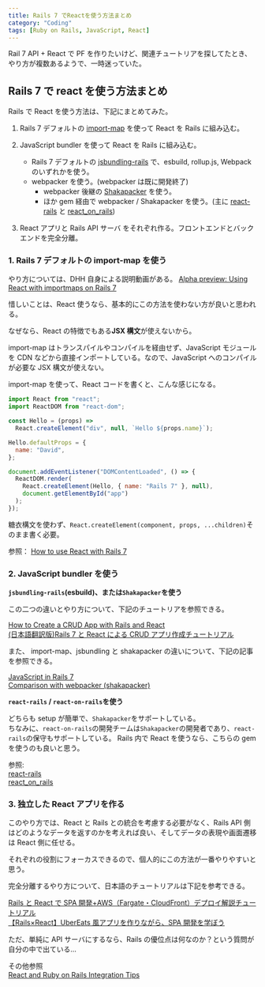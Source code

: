 ```yaml
---
title: Rails 7 でReactを使う方法まとめ
category: "Coding"
tags: [Ruby on Rails, JavaScript, React]
---
```


Rail 7 API + React で PF を作りたいけど、関連チュートリアを探してたとき、やり方が複数あるようで、一時迷っていた。

## Rails 7 で react を使う方法まとめ

Rails で React を使う方法は、下記にまとめてみた。

1. Rails 7 デフォルトの [import-map](https://github.com/rails/importmap-rails) を使って React を Rails に組み込む。

2. JavaScript bundler を使って React を Rails に組み込む。

   - Rails 7 デフォルトの [jsbundling-rails](https://github.com/rails/jsbundling-rails) で、esbuild, rollup.js, Webpack のいずれかを使う。
   - webpacker を使う。(webpacker は既に開発終了)
     - webpacker 後継の [Shakapacker](https://github.com/shakacode/shakapacker) を使う。
     - ほか gem 経由で webpacker / Shakapacker を使う。(主に [react-rails](https://github.com/reactjs/react-rails) と [react_on_rails](https://github.com/shakacode/react_on_rails))

3. React アプリと Rails API サーバ をそれぞれ作る。フロントエンドとバックエンドを完全分離。

### 1. Rails 7 デフォルトの import-map を使う

やり方については、DHH 自身による説明動画がある。
[Alpha preview: Using React with importmaps on Rails 7](https://www.youtube.com/watch?v=k73LKxim6tw)

惜しいことは、React 使うなら、基本的にこの方法を使わない方が良いと思われる。

なぜなら、React の特徴でもある**JSX 構文**が使えないから。

import-map はトランスパイルやコンパイルを経由せず、JavaScript モジュールを CDN などから直接インポートしている。なので、JavaScript へのコンパイルが必要な JSX 構文が使えない。

import-map を使って、React コードを書くと、こんな感じになる。

```javascript
import React from "react";
import ReactDOM from "react-dom";

const Hello = (props) =>
  React.createElement("div", null, `Hello ${props.name}`);

Hello.defaultProps = {
  name: "David",
};

document.addEventListener("DOMContentLoaded", () => {
  ReactDOM.render(
    React.createElement(Hello, { name: "Rails 7" }, null),
    document.getElementById("app")
  );
});
```

糖衣構文を使わず、`React.createElement(component, props, ...children)`そのまま書く必要。

参照： [How to use React with Rails 7](https://learnetto.com/tutorials/how-to-use-react-with-rails-7)

### 2. JavaScript bundler を使う

**`jsbundling-rails`(esbuild)、または`Shakapacker`を使う**

この二つの違いとやり方について、下記のチュートリアを参照できる。

[How to Create a CRUD App with Rails and React](https://hibbard.eu/rails-react-crud-app/)  
[(日本語翻訳版)Rails 7 と React による CRUD アプリ作成チュートリアル](https://techracho.bpsinc.jp/hachi8833/2022_05_26/118202)

また、 import-map、jsbundling と shakapacker の違いについて、下記の記事を参照できる。

[JavaScript in Rails 7](https://ricostacruz.com/posts/javascript-in-rails-7#comparing-them-all)  
[Comparison with webpacker (shakapacker)](https://github.com/rails/jsbundling-rails/blob/main/docs/comparison_with_webpacker.md)

**`react-rails` / `react-on-rails`を使う**

どちらも setup が簡単で、`Shakapacker`をサポートしている。  
ちなみに、`react-on-rails`の開発チームは`Shakapacker`の開発者であり、`react-rails`の保守もサポートしている。
Rails 内で React を使うなら、こちらの gem を使うのも良いと思う。

参照:  
[react-rails](https://github.com/reactjs/react-rails)  
[react_on_rails](https://github.com/shakacode/react_on_rails)

### 3. 独立した React アプリを作る

このやり方では、React と Rails との統合を考慮する必要がなく、Rails API 側はどのようなデータを返すのかを考えれば良い、そしてデータの表現や画面遷移は React 側に任せる。

それぞれの役割にフォーカスできるので、個人的にこの方法が一番やりやすいと思う。

完全分離するやり方について、日本語のチュートリアルは下記を参考できる。

[Rails と React で SPA 開発+AWS（Fargate・CloudFront）デプロイ解説チュートリアル](https://zenn.dev/prune/books/28c2d690e11e45)  
[【Rails×React】UberEats 風アプリを作りながら、SPA 開発を学ぼう](https://www.techpit.jp/courses/138)

ただ、単純に API サーバにするなら、Rails の優位点は何なのか？という質問が自分の中で出ている...

その他参照  
[React and Ruby on Rails Integration Tips](https://sloboda-studio.com/blog/how-to-integrate-react-with-ruby-on-rails/)
